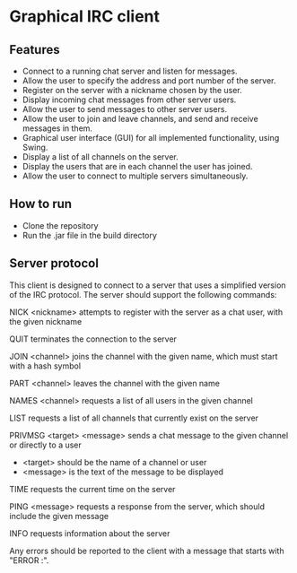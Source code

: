 # Graphical IRC client 

## Features
- Connect to a running chat server and listen for messages.
- Allow the user to specify the address and port number of the server.
- Register on the server with a nickname chosen by the user.
- Display incoming chat messages from other server users.
- Allow the user to send messages to other server users.
- Allow the user to join and leave channels, and send and receive messages in them.
- Graphical user interface (GUI) for all implemented functionality, using Swing.
- Display a list of all channels on the server.
- Display the users that are in each channel the user has joined.
- Allow the user to connect to multiple servers simultaneously.

## How to run
- Clone the repository
- Run the .jar file in the build directory

## Server protocol
This client is designed to connect to a server that uses a simplified version of the IRC protocol. The server should support the following commands: 

NICK \<nickname>
attempts to register with the server as a chat user, with the given nickname

QUIT
terminates the connection to the server

JOIN \<channel>
joins the channel with the given name, which must start with a hash symbol

PART \<channel>
leaves the channel with the given name

NAMES \<channel>
requests a list of all users in the given channel

LIST
requests a list of all channels that currently exist on the server

PRIVMSG \<target> \<message>
sends a chat message to the given channel or directly to a user
- \<target> should be the name of a channel or user
- \<message> is the text of the message to be displayed

TIME
requests the current time on the server

PING \<message>
requests a response from the server, which should include the given message

INFO
requests information about the server

Any errors should be reported to the client with a message that starts with "ERROR :".
